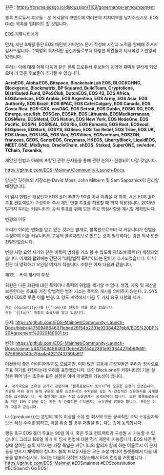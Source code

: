 원문 : https://forums.eosgo.io/discussion/1109/governance-announcement


블록 프로듀서 후보들 - 본 게시물의 코멘트에 여러분의 지지여부를 남겨주십시오. EOS Go는 목록을 업데이트 할 것입니다.

EOS 커뮤니티에게
 
먼저, 지난 6개월 동안 EOS 메인넷 거버넌스 문서 작성에 시간과 노력을 할애해 주셔서 감사드립니다. 수백명의 독자적인 공헌자들로부터 다양한 의견들이 제시되었고 반영되었습니다.
 
우리는 이에 대해 이제 다음과 같은 블록 프로듀서 후보들의 동의와 채택을 알리게 되었으며 더 많은 후보들이 추가될 수 있습니다.
 
**AcroEOS, Aloha EOS, Bitspace, BlockchainLab EOS, BLOCKCHND, Blockgenic, Blockmatrix, BP Squared, BuildTeam, Cryptolions, Distributed.Fund, DPoSClub, DutchEOS, EOS 42, EOS Africa, EOSAmericas, EOS Arabia, EOS Argentina, EOS Army, EOS Asia, EOS Authority, EOS Brazil, EOS BPAC, EOS Cafe/Calgary, EOS Canada, EOS Costa Rica, EOS-CSX, eosDAC, EOS Detroit, EOS Dublin, EOSIO.SG, EOS Emerge, eos.fish. EOSGen, EOSKh, EOS Lithuania, EOSMediterranean, EOSMeso, EOSMetal, EOS Nation, EOS New York, EOS NodeOne, EOS Pacific, EOSPH, EOSREAL, EOS Rio, EOS Romania, EOS Root, EOSeoul, EOSphere, EOStark, EOSYS, EOSeco, EOS Tax Relief, EOS Tribe, EOS UK, EOS Union, EOS USA, EOS Van, EOSVibes, EOSvietnam, EOSZON, franceos, GEOS, GenerEOS, Greymass, HKEOS, LibertyBlock, LiquidEOS, MEET.ONE, MixBytes, OracleChain, shEOS, Staked, SuperONE, sw/eden, TChain, Tokenika,**
 
제안된 헌법과 아래에 포함된 관련 문서들을 통해 관련 논의가 진행되어 나갈 것입니다. 
 
https://github.com/EOS-Mainnet/Community-Launch-Docs.
 
당분간 깃허브의 저장소는 David Moss, John Milburn 및 Sam Sapoznick이 관리할 예정입니다.
 
이 임시 헌법은 개정안과 EOS 홀더 투표가 90일 이내 이뤄질 때 까지, 혹은 EOS 홀더 투표 컨트랙트가 구성되어 즉시 체인 연결 투표를 허용할 때 까지 적용됩니다. 2018년 말까지 우리는 커뮤니티의 공식 투표를 위해 모든 주요 핵심사항을 제시할 계획입니다.
 
변경의 이유
 
우리가 이러한 변화를 믿고 있는 것과는 별개로, 블록원으로부터 각 커뮤니티가 헌법을 수정하여 이를 커뮤니티의 고유의 블록체인으로 만드는 것이 필요하다는 강한 의사 또한 전달받았습니다.
 
변경 사항 요약 
사기와 같은 비폭력 범죄를 기소 할 수 있도록 제1조(비폭력)가 개정되었습니다. 어제의 합의에는 간단히 "비합법적 폭력"이라는 단어가 추가되었습니다. 이 버전은 더 명확하고 오인될 여지가 적습니다. 
조항은 이제 다음과 같습니다.
 
제1조 -  폭력 개시의 부정
 
회원은 다른 회원에 대한 폭력이나 폭력의 위협을 제기할 수 없다. 생명, 자유 및 재산을 보존한다는 목표를 가진 합법적인 범죄 기소는 폭력의 개시를 의미하지 않는다.
2. SYS에서 EOS로 토큰 이름 변경.
3. 양도 계약에서 다음 두 가지 요구 사항의 제거 :
		
	저는 {{quantity}}를 {{from}}로 전송한 이를 알고 있습니다.
	저는 '{{to}}' 계정의 소유자를 알고 있습니다.
 
문서:
https://github.com/EOS-Mainnet/Community-Launch-Docs/blob/4475094864637febed29154b2391e92384427bb6/EOS%20BP%20Agreement%2020180601.txt

 
변경:
https://github.com/EOS-Mainnet/Community-Launch-Docs/commit/4475094864637febed29154b2391e92384427bb6#diff-875896b343c7fda4e4221743780fa8f7
 
이것들이 좋은 아이디어일지도 모르지만, 이미 많은 공동체 구성원들은 우리가 정식으로 투표 하기를 원한다는데 우려를 표명했습니다. 또한 Block.one은 커뮤니티의 기본 설정을 뛰어 넘는 초준수 표준 설정을 이미 개발했을 가능성이 큽니다.

	4. 마지막으로 소유권 공개와 관련하여 “블록프로듀서 동의서”에 모호한 표현이 있었습니다. 기술된 바와 같이 원래 구문은 블록 프로듀서의 수익권을 갖는 직-간접적인 소유권자를 공개할 것을 요구했습니다. 새 초안에는 모든 직접 소유권자가 공개되어야 합니다. 또한 블록프로듀서의 지분 10% 이상을 갖는 모든 직-간접적인 수익권자는 소유권을 밝혀야 합니다. 조항은 이제 다음과 같습니다.
 
나  {{producer}}는 본인의 10% 이상을 소유 한 회사의 모든 궁극적인 수익 소유권자와 모든 직접 주주를 밝히고, 이를 위증 할 경우 처벌을 받는다는 것에 동의합니다.
 
행동 촉구
EOS 홀더 투표는 90일 이내, 혹은 투표 컨트랙트가 구성될 시 가능할 수 있습니다. 그리고 180일 이내 이 임시 헌법에 대한 정식 제안이 가능합니다.
EOS 체인 런칭에 참여한 블록 제작자는 가장 폭넓은 커뮤니티의 합의가 함께 하는 이들로서 이 문서들을 반드시 채택해야 합니다. 
블록 프로듀서들은 모든 소셜 미디어 플랫폼에서 다음 내용을 발표하십시오.
우리는 다음의 깃허브 저장소에서 EOS 런칭을 커밋합니다. : https://github.com/EOS-Mainnet
#EOSmainnet
#EOSconstitution
#EOSlaunch
Go EOS!

